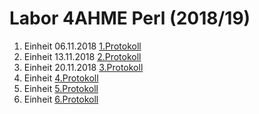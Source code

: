 # Labor 4AHME Perl (2018/19)

1) Einheit 06.11.2018 [1.Protokoll](https://github.com/pernim15/protokoll_G2_pernim15_06.11.2018)
2) Einheit 13.11.2018 [2.Protokoll](https://github.com/pernim15/protokoll_G2_pernim15_13.11.2018)
3) Einheit 20.11.2018 [3.Protokoll](https://github.com/HTLMechatronics/m15-la1-sx/blob/pernim15/protokoll_G2_20.11.2018.md)  
4) Einheit [4.Protokoll]()  
5) Einheit [5.Protokoll]()  
6) Einheit [6.Protokoll]()  
